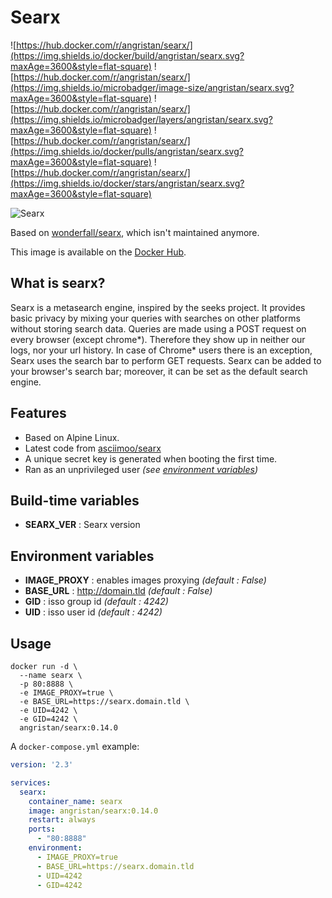 # Searx

![https://hub.docker.com/r/angristan/searx/](https://img.shields.io/docker/build/angristan/searx.svg?maxAge=3600&style=flat-square) ![https://hub.docker.com/r/angristan/searx/](https://img.shields.io/microbadger/image-size/angristan/searx.svg?maxAge=3600&style=flat-square) ![https://hub.docker.com/r/angristan/searx/](https://img.shields.io/microbadger/layers/angristan/searx.svg?maxAge=3600&style=flat-square) ![https://hub.docker.com/r/angristan/searx/](https://img.shields.io/docker/pulls/angristan/searx.svg?maxAge=3600&style=flat-square) ![https://hub.docker.com/r/angristan/searx/](https://img.shields.io/docker/stars/angristan/searx.svg?maxAge=3600&style=flat-square)

![Searx](https://i.goopics.net/ls.png)

Based on [wonderfall/searx](https://github.com/Wonderfall/dockerfiles/tree/master/searx), which isn't maintained anymore.

This image is available on the [Docker Hub](https://hub.docker.com/r/angristan/searx/).

## What is searx?

Searx is a metasearch engine, inspired by the seeks project.
It provides basic privacy by mixing your queries with searches on other platforms without storing search data. Queries are made using a POST request on every browser (except chrome*). Therefore they show up in neither our logs, nor your url history. In case of Chrome* users there is an exception, Searx uses the search bar to perform GET requests. Searx can be added to your browser's search bar; moreover, it can be set as the default search engine.

## Features

- Based on Alpine Linux.
- Latest code from [asciimoo/searx](https://github.com/asciimoo/searx)
- A unique secret key is generated when booting the first time.
- Ran as an unprivileged user *(see [environment variables](#environment-variables))*

## Build-time variables

- **SEARX_VER** : Searx version

## Environment variables

- **IMAGE_PROXY** : enables images proxying *(default : False)*
- **BASE_URL** : http://domain.tld *(default : False)*
- **GID** : isso group id *(default : 4242)*
- **UID** : isso user id *(default : 4242)*

## Usage

```docker
docker run -d \
  --name searx \
  -p 80:8888 \
  -e IMAGE_PROXY=true \
  -e BASE_URL=https://searx.domain.tld \
  -e UID=4242 \
  -e GID=4242 \
  angristan/searx:0.14.0
```

A `docker-compose.yml` example:

```yml
version: '2.3'

services:
  searx:
    container_name: searx
    image: angristan/searx:0.14.0
    restart: always
    ports:
      - "80:8888"
    environment:
      - IMAGE_PROXY=true
      - BASE_URL=https://searx.domain.tld
      - UID=4242
      - GID=4242
```